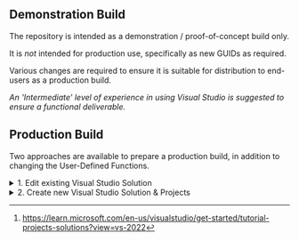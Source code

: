 ## Demonstration Build

The repository is intended as a demonstration / proof-of-concept build only.

It is _not_ intended for production use, specifically as new GUIDs as required.

Various changes are required to ensure it is suitable for distribution to end-users as a production build.

*An 'Intermediate' level of experience in using Visual Studio is suggested to ensure a functional deliverable.*

## Production Build

Two approaches are available to prepare a production build, in addition to changing the User-Defined Functions.

<details><summary>1. Edit existing Visual Studio Solution</summary>
<p>

* Search *ALL* solution and project file for GUIDs

* Change all GUIDs to newly-created values - (Tools > Create GUID)

* Check / Update `<ProgId("AUTOMATION.Functions")>` in Functions.vb

* Check / Update project `AUTO_INSTALLER_nn` properties - Press F4 to view

* Rebuild Solution and test fully before distribution to end-users.

</p>
</details> 

<details><summary>2. Create new Visual Studio Solution & Projects</summary>
<p>

_This is the preferred approach and should result in a 'cleaner' build with less errors._

See [^1] for further information on Solutions and Projects.

<details><summary>Create New Visual Studio Solution</summary>
<p>

* Start Visual Studio and select `Create a New Project`.

* Select [`Blank Solution`](/SCREENSHOTS/VISUAL_STUDIO_NEW_BLANK_SOLUTION.png) as the Project Template and save with a name of your choice.

* In Solution Explorer, Right-Hand Click the above and select Add > New Project

</p>
</details> 

<details><summary>Add New Visual Studio .Net Project</summary>
<p>

* Add a new [Class Library .NET Framework](/SCREENSHOTS/VISUAL_STUDIO_NEW_CLASS_LIBRARY.png) Project and save with a name of your choice.
* In Solution Explorer, expand References and add [5 new entries as shown](/SCREENSHOTS/VISUAL_STUDIO_REFERENCES.png)
* Right-Hand click the new solution and select View Properties > Application.
* Check that `ASSEMBLY_NAME` and `ROOT NAMESPACE` are correct for your usage.
* Check that [] `Make Assembly COM Visible` is not selected in Application > Assembly Information
* Check that [] `Register for COM interop` is not selected in Compile

<details><summary>Add new COM Class</summary>
<p>
  
* Add a new [COM Class](/SCREENSHOTS/VISUAL_STUDIO_NEW_COM_CLASS.png) vb file to the Project and save with suggested name `Functions.vb`
  
  The new COM Class file will have new GUIDs created automatically which are valid for production use.
  
  Edit this file to add your User Defined Functions and change the general structure to resemble the demonstrator.
  
</p>
</details> 

<details><summary>Add new Partial Class</summary>
<p>

* Add a new [Class](/SCREENSHOTS/VISUAL_STUDIO_NEW_CLASS_DEFINITION.png) and save with suggested name `Interop.vb`

Replace the entire contents of the new file with the demonstrator version. 

Ensure that `Partial Public Class Functions` matches the Class Name of your main Functions class.

</p>
</details> 

<details><summary>Add new Installer Class</summary>
<p>
  
* Add a new [Installer Class](/SCREENSHOTS/VISUAL_STUDIO_NEW_INSTALLER_CLASS.png) and save with suggested name `Installer.vb`

Replace the entire contents of the new file with the demonstrator version.

Ensure that references to `Functions` in `Sub New()` match the Class Name of your main Functions class.

</p>
</details> 

</p>
</details> 

<details><summary>Create New Visual Studio Installer Projects</summary>
<p>

In Solution Explorer, Right-Hand Click

* Add a new [Setup Project](/SCREENSHOTS/VISUAL_STUDIO_NEW_SETUP_PROJECT.png) Project and save with a name of your choice for 32-Bit Install.

* Add a second new [Setup Project](/SCREENSHOTS/VISUAL_STUDIO_NEW_SETUP_PROJECT.png) Project and save with a name of your choice for 64-Bit Install.

</p>
</details> 

</p>
</details> 





[^1]:https://learn.microsoft.com/en-us/visualstudio/get-started/tutorial-projects-solutions?view=vs-2022

